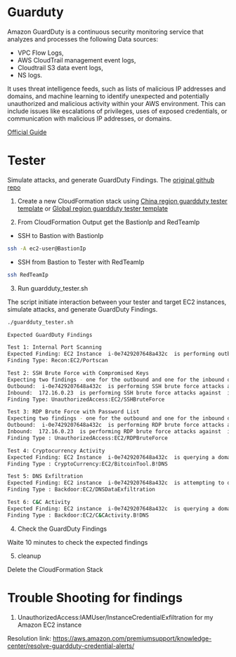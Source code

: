 # Guarduty

Amazon GuardDuty is a continuous security monitoring service that analyzes and processes the following Data sources: 

- VPC Flow Logs, 
- AWS CloudTrail management event logs, 
- Cloudtrail S3 data event logs, 
- NS logs.

It uses threat intelligence feeds, such as lists of malicious IP addresses and domains, and machine learning to identify unexpected and potentially unauthorized and malicious activity within your AWS environment. This can include issues like escalations of privileges, uses of exposed credentials, or communication with malicious IP addresses, or domains.

[Official Guide](https://docs.aws.amazon.com/guardduty/latest/ug/what-is-guardduty.html)

# Tester

Simulate attacks, and generate GuardDuty Findings. The [original github repo](https://github.com/awslabs/amazon-guardduty-tester)

1. Create a new CloudFormation stack using [China region guardduty tester template](scripts/guardduty-tester-cn.json) or [Global region guardduty tester template](https://github.com/awslabs/amazon-guardduty-tester/blob/master/guardduty-tester.template)

2. From CloudFormation Output get the BastionIp and RedTeamIp
- SSH to Bastion with BastionIp
```bash
ssh -A ec2-user@BastionIp
```
- SSH from Bastion to Tester with RedTeamIp
```bash
ssh RedTeamIp
```

3. Run guardduty_tester.sh 

The script initiate interaction between your tester and target EC2 instances, simulate attacks, and generate GuardDuty Findings.

```bash
./guardduty_tester.sh

Expected GuardDuty Findings

Test 1: Internal Port Scanning
Expected Finding: EC2 Instance  i-0e7429207648a432c  is performing outbound port scans against remote host. 172.16.0.20
Finding Type: Recon:EC2/Portscan

Test 2: SSH Brute Force with Compromised Keys
Expecting two findings - one for the outbound and one for the inbound detection
Outbound:  i-0e7429207648a432c  is performing SSH brute force attacks against  172.16.0.20
Inbound:  172.16.0.23  is performing SSH brute force attacks against  i-0d1ff33279f43d9a0
Finding Type: UnauthorizedAccess:EC2/SSHBruteForce

Test 3: RDP Brute Force with Password List
Expecting two findings - one for the outbound and one for the inbound detection
Outbound:  i-0e7429207648a432c  is performing RDP brute force attacks against  172.16.0.29
Inbound:  172.16.0.23  is performing RDP brute force attacks against  i-0bfe47df871898d7f
Finding Type : UnauthorizedAccess:EC2/RDPBruteForce

Test 4: Cryptocurrency Activity
Expected Finding: EC2 Instance  i-0e7429207648a432c  is querying a domain name that is associated with bitcoin activity
Finding Type : CryptoCurrency:EC2/BitcoinTool.B!DNS

Test 5: DNS Exfiltration
Expected Finding: EC2 instance  i-0e7429207648a432c  is attempting to query domain names that resemble exfiltrated data
Finding Type : Backdoor:EC2/DNSDataExfiltration

Test 6: C&C Activity
Expected Finding: EC2 instance  i-0e7429207648a432c  is querying a domain name associated with a known Command & Control server.
Finding Type : Backdoor:EC2/C&CActivity.B!DNS
```

4. Check the GuardDuty Findings

Waite 10 minutes to check the expected findings

5. cleanup

Delete the CloudFormation Stack

# Trouble Shooting for findings
1. UnauthorizedAccess:IAMUser/InstanceCredentialExfiltration for my Amazon EC2 instance

Resolution link: https://aws.amazon.com/premiumsupport/knowledge-center/resolve-guardduty-credential-alerts/